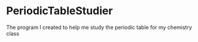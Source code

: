 # PeriodicTableStudier
 The program I created to help me study the periodic table for my chemistry class
